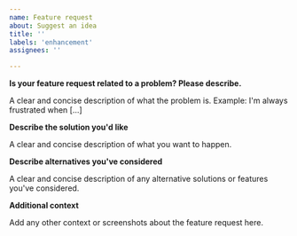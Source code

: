 ```yaml
---
name: Feature request
about: Suggest an idea
title: ''
labels: 'enhancement'
assignees: ''

---
```


**Is your feature request related to a problem? Please describe.**

A clear and concise description of what the problem is. Example: I'm always frustrated when [...]

**Describe the solution you'd like**

A clear and concise description of what you want to happen.

**Describe alternatives you've considered**

A clear and concise description of any alternative solutions or features you've considered.

**Additional context**

Add any other context or screenshots about the feature request here.
